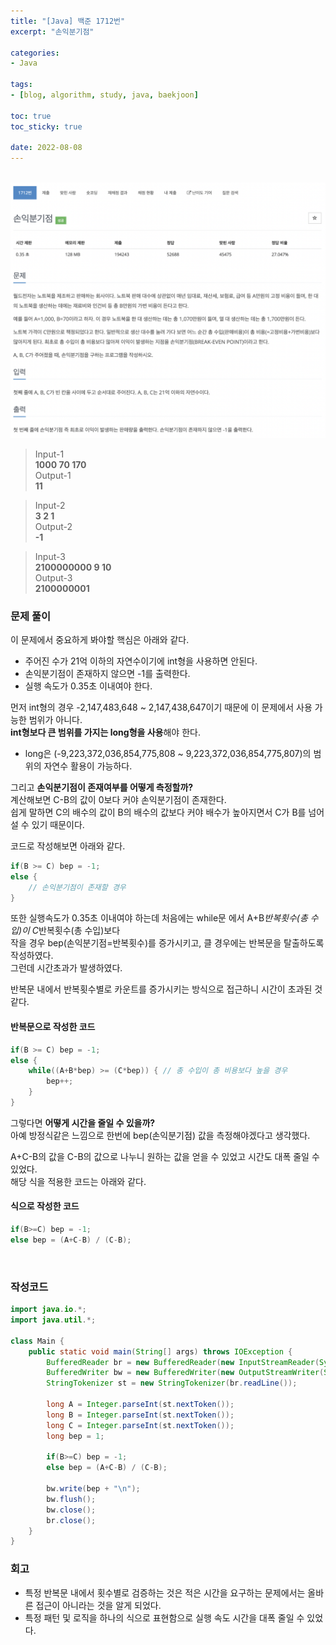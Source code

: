 ```yaml
--- 
title: "[Java] 백준 1712번" 
excerpt: "손익분기점" 

categories: 
- Java

tags: 
- [blog, algorithm, study, java, baekjoon]

toc: true
toc_sticky: true

date: 2022-08-08
--- 
```


<br>

<center><img src="/assets/images/baekjoon/1712.png"></center>

> Input-1 <br>
**1000 70 170** <br>
> Output-1 <br>
**11**

> Input-2 <br>
**3 2 1** <br>
> Output-2 <br>
**-1**

> Input-3 <br>
**2100000000 9 10** <br>
> Output-3 <br>
**2100000001**

### 문제 풀이
이 문제에서 중요하게 봐야할 핵심은 아래와 같다.
- 주어진 수가 21억 이하의 자연수이기에 int형을 사용하면 안된다.
- 손익분기점이 존재하지 않으면 -1를 출력한다.
- 실행 속도가 0.35초 이내여야 한다.

먼저 int형의 경우 -2,147,483,648 ~ 2,147,438,647이기 때문에 이 문제에서 사용 가능한 범위가 아니다. <br>
**int형보다 큰 범위를 가지는 long형을 사용**해야 한다. <br>
- long은 (-9,223,372,036,854,775,808 ~ 9,223,372,036,854,775,807)의 범위의 자연수 활용이 가능하다.

그리고 **손익분기점이 존재여부를 어떻게 측정할까?** <br>
계산해보면 C-B의 값이 0보다 커야 손익분기점이 존재한다. <br>
쉽게 말하면 C의 배수의 값이 B의 배수의 값보다 커야 배수가 높아지면서 C가 B를 넘어설 수 있기 때문이다.

코드로 작성해보면 아래와 같다.

```java
if(B >= C) bep = -1;
else {
    // 손익분기점이 존재할 경우
}
```

또한 실행속도가 0.35초 이내여야 하는데 처음에는 while문 에서 A+B*반복횟수(총 수입)이 C*반복횟수(총 수입)보다 <br>
작을 경우 bep(손익분기점=반복횟수)를 증가시키고, 클 경우에는 반복문을 탈출하도록 작성하였다. <br>
그런데 시간초과가 발생하였다.

반복문 내에서 반복횟수별로 카운트를 증가시키는 방식으로 접근하니 시간이 초과된 것 같다.

#### 반복문으로 작성한 코드
```java
if(B >= C) bep = -1;
else {
    while((A+B*bep) >= (C*bep)) { // 총 수입이 총 비용보다 높을 경우
        bep++;
    }
}
```

그렇다면 **어떻게 시간을 줄일 수 있을까?** <br>
아예 방정식같은 느낌으로 한번에 bep(손익분기점) 값을 측정해야겠다고 생각했다.

A+C-B의 값을 C-B의 값으로 나누니 원하는 값을 얻을 수 있었고 시간도 대폭 줄일 수 있었다. <br>
해당 식을 적용한 코드는 아래와 같다.

#### 식으로 작성한 코드
```java
if(B>=C) bep = -1;
else bep = (A+C-B) / (C-B);
```

<br>

### 작성코드
```java
import java.io.*;
import java.util.*;

class Main {
    public static void main(String[] args) throws IOException {
        BufferedReader br = new BufferedReader(new InputStreamReader(System.in));
        BufferedWriter bw = new BufferedWriter(new OutputStreamWriter(System.out));                
        StringTokenizer st = new StringTokenizer(br.readLine());

        long A = Integer.parseInt(st.nextToken());
        long B = Integer.parseInt(st.nextToken());
        long C = Integer.parseInt(st.nextToken());
        long bep = 1;
        
        if(B>=C) bep = -1;
        else bep = (A+C-B) / (C-B);

        bw.write(bep + "\n");
        bw.flush();
        bw.close();
        br.close();
    }
}
```

### 회고
- 특정 반복문 내에서 횟수별로 검증하는 것은 적은 시간을 요구하는 문제에서는 올바른 접근이 아니라는 것을 알게 되었다.
- 특정 패턴 및 로직을 하나의 식으로 표현함으로 실행 속도 시간을 대폭 줄일 수 있었다.
